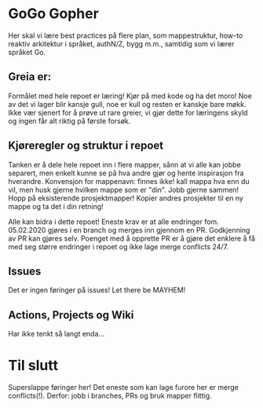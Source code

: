 # GoGo Gopher
Her skal vi lære best practices på flere plan, som mappestruktur, how-to reaktiv arkitektur i språket, authN/Z, bygg m.m., samtidig som vi lærer språket Go. 

## Greia er:
Formålet med hele repoet er læring! Kjør på med kode og ha det moro! Noe av det vi lager blir kansje gull, noe er kull og resten er kanskje bare møkk. Ikke vær sjenert for å prøve ut rare greier, vi gjør dette for læringens skyld og ingen får alt riktig på første forsøk.

## Kjøreregler og struktur i repoet
Tanken er å dele hele repoet inn i flere mapper, sånn at vi alle kan jobbe separert, men enkelt kunne se på hva andre gjør og hente inspirasjon fra hverandre.
Konvensjon for mappenavn: finnes ikke! kall mappa hva enn du vil, men husk gjerne hvilken mappe som er "din".
Jobb gjerne sammen! Hopp på eksisterende prosjektmapper! Kopier andres prosjekter til en ny mappe og ta det i din retning!

Alle kan bidra i dette repoet! Eneste krav er at alle endringer fom. 05.02.2020 gjøres i en branch og merges inn gjennom en PR. Godkjenning av PR kan gjøres selv. Poenget med å opprette PR er å gjøre det enklere å få med seg større endringer i repoet og ikke lage merge conflicts 24/7.

## Issues
Det er ingen føringer på issues! Let there be MAYHEM!

## Actions, Projects og Wiki
Har ikke tenkt så langt enda...

# Til slutt
Superslappe føringer her! Det eneste som kan lage furore her er merge conflicts(!). Derfor: jobb i branches, PRs og bruk mapper flittig. 
